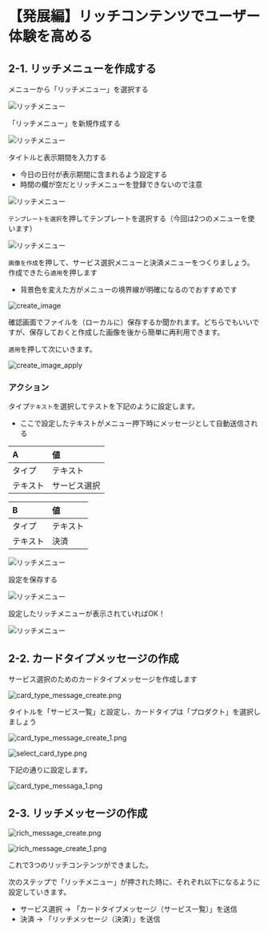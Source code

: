 # 【発展編】リッチコンテンツでユーザー体験を高める

## 2-1. リッチメニューを作成する

メニューから「リッチメニュー」を選択する

![リッチメニュー](https://raw.githubusercontent.com/maztak/katacoda-scenarios/master/create-line-official-account/images/AccountManagerRichMenu_01.png)

「リッチメニュー」を新規作成する

![リッチメニュー](https://raw.githubusercontent.com/maztak/katacoda-scenarios/master/create-line-official-account/images/AccountManagerRichMenu_02.png)

タイトルと表示期間を入力する

- 今日の日付が表示期間に含まれるよう設定する
- 時間の欄が空だとリッチメニューを登録できないので注意

![リッチメニュー](https://raw.githubusercontent.com/maztak/katacoda-scenarios/master/create-line-official-account/images/AccountManagerRichMenu_03.png)

`テンプレートを選択`を押してテンプレートを選択する（今回は2つのメニューを使います）

![リッチメニュー](https://raw.githubusercontent.com/maztak/katacoda-scenarios/master/create-line-official-account/images/select_template.png)

`画像を作成`を押して、サービス選択メニューと決済メニューをつくりましょう。作成できたら`適用`を押します

- 背景色を変えた方がメニューの境界線が明確になるのでおすすめです

![create_image](https://raw.githubusercontent.com/maztak/katacoda-scenarios/master/create-line-official-account/images/create_image.png)

確認画面でファイルを（ローカルに）保存するか聞かれます。どちらでもいいですが、保存しておくと作成した画像を後から簡単に再利用できます。

`適用`を押して次にいきます。

![create_image_apply](https://raw.githubusercontent.com/maztak/katacoda-scenarios/master/create-line-official-account/images/create_image_apply.png)

### アクション

タイプ`テキスト`を選択してテストを下記のように設定します。

- ここで設定したテキストがメニュー押下時にメッセージとして自動送信される

|  A  |  値  |
| :-- | :-- |
|  タイプ  |  テキスト  |
|  テキスト  |  サービス選択  |

|  B  |  値  |
| :-- | :-- |
|  タイプ  |  テキスト  |
|  テキスト  |  決済  |

![リッチメニュー](https://raw.githubusercontent.com/maztak/katacoda-scenarios/master/create-line-official-account/images/richmenu_action.png)


設定を保存する

![リッチメニュー](https://raw.githubusercontent.com/maztak/katacoda-scenarios/master/create-line-official-account/images/richmenu_save.png)

設定したリッチメニューが表示されていればOK！

![リッチメニュー](https://raw.githubusercontent.com/maztak/katacoda-scenarios/master/create-line-official-account/images/richmenu_list.png)

## 2-2. カードタイプメッセージの作成

サービス選択のためのカードタイプメッセージを作成します

![card_type_message_create.png](https://raw.githubusercontent.com/maztak/katacoda-scenarios/master/create-line-official-account/images/card_type_message_create.png)

タイトルを「サービス一覧」と設定し、カードタイプは「プロダクト」を選択しましょう

![card_type_message_create_1.png](https://raw.githubusercontent.com/maztak/katacoda-scenarios/master/create-line-official-account/images/card_type_message_create_1.png)

![select_card_type.png](https://raw.githubusercontent.com/maztak/katacoda-scenarios/master/create-line-official-account/images/select_card_type.png)

下記の通りに設定します。

![card_type_messaga_1.png](https://raw.githubusercontent.com/maztak/katacoda-scenarios/master/create-line-official-account/images/card_type_messaga_1.png)

## 2-3. リッチメッセージの作成

![rich_message_create.png](https://raw.githubusercontent.com/maztak/katacoda-scenarios/master/create-line-official-account/images/rich_message_create.png)

![rich_message_create_1.png](https://raw.githubusercontent.com/maztak/katacoda-scenarios/master/create-line-official-account/images/rich_message_create_1.png)


これで3つのリッチコンテンツができました。

次のステップで「リッチメニュー」が押された時に、それぞれ以下になるように設定していきます。

- サービス選択 → 「カードタイプメッセージ（サービス一覧）」を送信
- 決済 → 「リッチメッセージ（決済）」を送信

